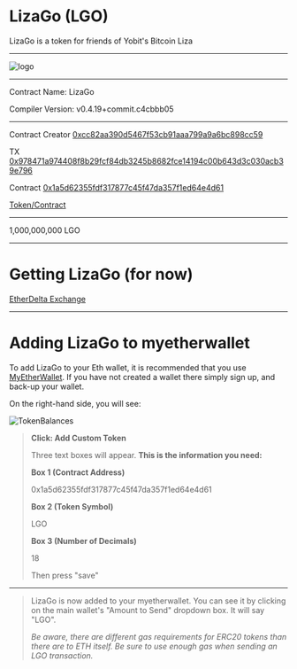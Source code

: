 # LizaGo (LGO)

LizaGo is a token for friends of Yobit's Bitcoin Liza 


-----


![logo](https://cdn.pbrd.co/images/H7twqyY.png)


-----

Contract Name:	LizaGo

Compiler Version:	v0.4.19+commit.c4cbbb05

-----

Contract Creator
[0xcc82aa390d5467f53cb91aaa799a9a6bc898cc59](https://etherscan.io/address/0xcc82aa390d5467f53cb91aaa799a9a6bc898cc59)


TX
[0x978471a974408f8b29fcf84db3245b8682fce14194c00b643d3c030acb39e796](https://etherscan.io/tx/0x978471a974408f8b29fcf84db3245b8682fce14194c00b643d3c030acb39e796)


Contract
[0x1a5d62355fdf317877c45f47da357f1ed64e4d61](https://etherscan.io/address/0x1a5d62355fdf317877c45f47da357f1ed64e4d61)


[Token/Contract](https://etherscan.io/token/0x1a5d62355fdf317877c45f47da357f1ed64e4d61?a=0xcc82aa390d5467f53cb91aaa799a9a6bc898cc59)


-----

1,000,000,000 LGO


-----


# Getting LizaGo (for now)


[EtherDelta Exchange](https://etherdelta.com/#0x1a5d62355fdf317877c45f47da357f1ed64e4d61-ETH)



------

# Adding LizaGo to myetherwallet

To add LizaGo to your Eth wallet, it is recommended that you use [MyEtherWallet](https://myetherwallet.com). If you have not created a wallet there simply sign up, and back-up your wallet.

On the right-hand side, you will see:



![TokenBalances](https://cdn.pbrd.co/images/H7tsK3H.png)




> **Click: Add Custom Token**
> 
> Three text boxes will appear. **This is the  information you need:**
> 
> **Box 1 (Contract Address)** 
> 
> 0x1a5d62355fdf317877c45f47da357f1ed64e4d61
> 
> **Box 2 (Token Symbol)** 
> 
> LGO
> 
> **Box 3 (Number of Decimals)** 
> 
> 18
> 
> 
> Then press "save"


-----






>
> LizaGo is now added to your myetherwallet. You can see it by clicking on the main wallet's "Amount to Send" dropdown box. It will say "LGO".
>
>
>*Be aware, there are different gas requirements for ERC20 tokens than there are to ETH itself. Be sure to use enough gas when sending an LGO transaction.*
>
